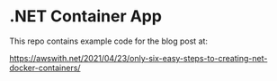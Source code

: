 # .NET Container App

This repo contains example code for the blog post at:

https://awswith.net/2021/04/23/only-six-easy-steps-to-creating-net-docker-containers/ 
